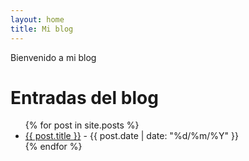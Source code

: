 ```yaml
---
layout: home
title: Mi blog
---
```


Bienvenido a mi blog


<h1>Entradas del blog</h1>

<ul>
  {% for post in site.posts %}
    <li>
      <a href="{{ post.url }}">{{ post.title }}</a> - {{ post.date | date: "%d/%m/%Y" }}
    </li>
  {% endfor %}
</ul>
